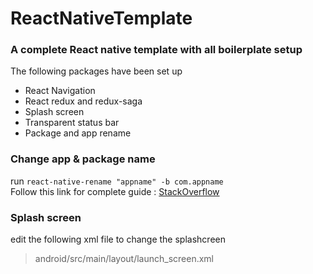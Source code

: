 # ReactNativeTemplate
### A complete React native template with all boilerplate setup</h2>

The following packages have been set up
<ul>
<li>
React Navigation
</li>
<li>
React redux and redux-saga
</li>
<li>
Splash screen
</li>
<li>
Transparent status bar
</li>
<li>
Package and app rename
</li>
</ul>

### Change app & package name
run `react-native-rename "appname" -b com.appname`\
Follow this link for complete guide : [StackOverflow](https://stackoverflow.com/a/70309620/13147831)


### Splash screen
edit the following xml file to change the splashcreen
> android/src/main/layout/launch_screen.xml
